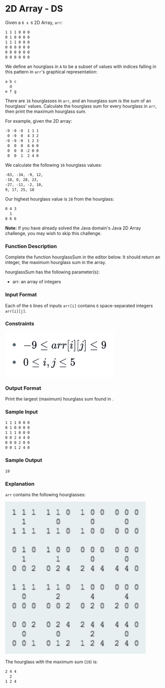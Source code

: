 # 2D Array - DS

Given a `6 x 6` 2D Array, `arr`:
```shell
1 1 1 0 0 0
0 1 0 0 0 0
1 1 1 0 0 0
0 0 0 0 0 0
0 0 0 0 0 0
0 0 0 0 0 0
```

We define an hourglass in `A` to be a subset of values with indices falling in this pattern in `arr`'s graphical representation:
```shell
a b c
  d
e f g
```

There are `16` hourglasses in `arr`, and an hourglass sum is the sum of an hourglass' values. Calculate the hourglass sum for every hourglass in `arr`, then print the maximum hourglass sum.

For example, given the 2D array:
```shell
-9 -9 -9  1 1 1
 0 -9  0  4 3 2
-9 -9 -9  1 2 3
 0  0  8  6 6 0
 0  0  0 -2 0 0
 0  0  1  2 4 0
```

We calculate the following `16` hourglass values:
```shell
-63, -34, -9, 12,
-10, 0, 28, 23,
-27, -11, -2, 10,
9, 17, 25, 18
```

Our highest hourglass value is `28` from the hourglass:
```shell
0 4 3
  1
8 6 6
```

**Note:** If you have already solved the Java domain's Java 2D Array challenge, you may wish to skip this challenge.

### Function Description

Complete the function hourglassSum in the editor below. It should return an integer, the maximum hourglass sum in the array.

hourglassSum has the following parameter(s):
- arr: an array of integers

### Input Format

Each of the `6` lines of inputs `arr[i]` contains `6` space-separated integers `arr[i][j]`.

### Constraints
![constraints](./constraints.png)

### Output Format

Print the largest (maximum) hourglass sum found in .

### Sample Input
```shell
1 1 1 0 0 0
0 1 0 0 0 0
1 1 1 0 0 0
0 0 2 4 4 0
0 0 0 2 0 0
0 0 1 2 4 0
```

### Sample Output
```shell
19
```

### Explanation
`arr` contains the following hourglasses:

![explanation](./explanation.png)

The hourglass with the maximum sum (`19`) is:
```shell
2 4 4
  2
1 2 4
```
